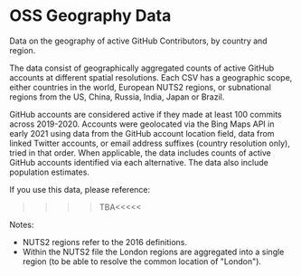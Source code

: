 # OSS Geography Data
Data on the geography of active GitHub Contributors, by country and region.

The data consist of geographically aggregated counts of active GitHub accounts at different spatial resolutions. Each CSV has a geographic scope, either countries in the world, European NUTS2 regions, or subnational regions from the US, China, Russia, India, Japan or Brazil. 

GitHub accounts are considered active if they made at least 100 commits across 2019-2020. Accounts were geolocated via the Bing Maps API in early 2021 using data from the GitHub account location field, data from linked Twitter accounts, or email address suffixes (country resolution only), tried in that order. When applicable, the data includes counts of active GitHub accounts identified via each alternative. The data also include population estimates. 

If you use this data, please reference:
>>>>TBA<<<<<


Notes:
- NUTS2 regions refer to the 2016 definitions.
- Within the NUTS2 file the London regions are aggregated into a single region (to be able to resolve the common location of "London").


